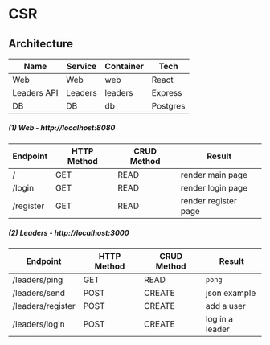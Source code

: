 # CSR

## Architecture

| Name             | Service | Container | Tech                 |
|------------------|---------|-----------|----------------------|
| Web              | Web     | web       | React                |
| Leaders API      | Leaders | leaders   | Express              |
| DB               | DB      | db        | Postgres             |

##### (1) Web - http://localhost:8080

| Endpoint   | HTTP Method | CRUD Method | Result                  |
|-------------|-------------|-------------|------------------------|
| /           | GET         | READ        | render main page       |
| /login      | GET         | READ        | render login page      |
| /register   | GET         | READ        | render register page   |

##### (2) Leaders - http://localhost:3000

| Endpoint            | HTTP Method | CRUD Method | Result            |
|---------------------|-------------|-------------|-------------------|
| /leaders/ping       | GET         | READ        | `pong`            |
| /leaders/send       | POST        | CREATE      | json example      |
| /leaders/register   | POST        | CREATE      | add a user        |
| /leaders/login      | POST        | CREATE      | log in a leader   |
